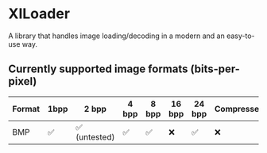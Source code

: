 # XILoader
A library that handles image loading/decoding in a modern and an easy-to-use way.
## Currently supported image formats (bits-per-pixel)

| Format | 1bpp               | 2 bpp                         | 4 bpp                   | 8 bpp                   | 16 bpp   | 24 bpp                | Compressed |
|--------|--------------------|-------------------------------|-------------------------|-------------------------|----------|-----------------------|------------|
|   BMP  | :white_check_mark: | :white_check_mark: (untested) |   :white_check_mark:	  |   :white_check_mark:	  |   :x:	   |   :white_check_mark:  |     :x:    |
